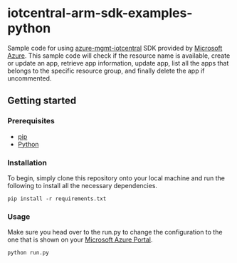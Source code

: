 # iotcentral-arm-sdk-examples-python

Sample code for using [azure-mgmt-iotcentral](https://pypi.org/project/azure-mgmt-iotcentral/2.0.0/) SDK provided by [Microsoft Azure](https://github.com/Azure). This sample code will check if the resource name is available, create or update an app, retrieve app information, update app, list all the apps that belongs to the specific resource group, and finally delete the app if uncommented.

## Getting started

### Prerequisites
- [pip](https://pypi.org/project/pip/)
- [Python](https://www.python.org/)

### Installation
To begin, simply clone this repository onto your local machine and run the following to install all the necessary dependencies.

```
pip install -r requirements.txt
```

### Usage
Make sure you head over to the run.py to change the configuration to the one that is shown on your [Microsoft Azure Portal](https://portal.azure.com).

```
python run.py
```
